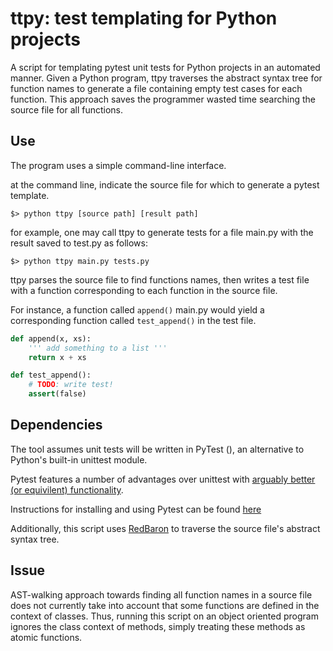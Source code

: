 # ttpy: test templating for Python projects
A script for templating pytest unit tests for Python projects in an automated manner. Given a Python program, ttpy traverses the abstract syntax tree for function names to generate a file containing empty test cases for each function. This approach saves the programmer wasted time searching the source file for all functions.

## Use
The program uses a simple command-line interface.

at the command line, indicate the source file for which to generate a pytest template.

    $> python ttpy [source path] [result path]

for example, one may call ttpy to generate tests for a file main.py with the result saved to test.py as follows:

    $> python ttpy main.py tests.py

ttpy parses the source file to find functions names, then writes a test file with a function corresponding to each function in the source file.

For instance, a function called `append()` main.py would yield a corresponding function called `test_append()` in the test file.

```python
def append(x, xs):
    ''' add something to a list '''
    return x + xs
```

```python
def test_append():
    # TODO: write test!
    assert(false)
```
## Dependencies
The tool assumes unit tests will be written in PyTest (), an alternative to Python's built-in unittest module.

Pytest features a number of advantages over unittest with [arguably better (or equivilent) functionality](http://halfcooked.com/presentations/pyconau2013/why_I_use_pytest.html).

Instructions for installing and using Pytest can be found [here](http://doc.pytest.org/en/latest/getting-started.html)

Additionally, this script uses [RedBaron](https://github.com/PyCQA/redbaron) to traverse the source file's abstract syntax tree.

## Issue
AST-walking approach towards finding all function names in a source file does not currently take into account that some functions are defined in the context of classes. Thus, running this script on an object oriented program ignores the class context of methods, simply treating these methods as atomic functions.
